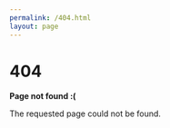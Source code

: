 ```yaml
---
permalink: /404.html
layout: page
---
```


# 404

**Page not found :(**

The requested page could not be found.
